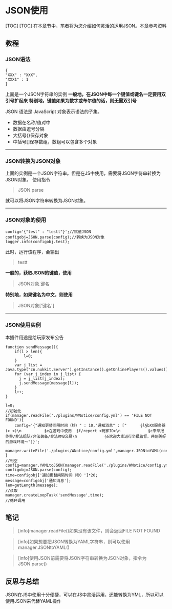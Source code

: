 # JSON使用
[TOC]
[TOC]
在本章节中，笔者将为您介绍如何灵活的运用JSON。本章[参考资料]([https://www.runoob.com/json](https://www.runoob.com/json))
## 教程
### JSON语法
~~~
{
"XXX" : "XXX",
"XXX1" : 1
}
~~~
上面是一个JSON字符串的实例
**一般地，在JSON中每一个键值或键名一定要用双引号扩起来**
**特别地，键值如果为数字或布尔值的话，则无需双引号**

JSON 语法是 JavaScript 对象表示语法的子集。
*   数据在名称/值对中
*   数据由逗号分隔
*   大括号{}保存对象
*   中括号\[\]保存数组，数组可以包含多个对象
****
### JSON转换为JSON对象
上面的实例是一个JSON字符串。但是在JS中使用，需要将JSON字符串转换为JSON对象。
使用指令
>JSON.parse

就可以将JSON字符串转换为JSON对象。
****
### JSON对象的使用
~~~
config='{"test" : "testt"}';//赋值JSON
configobj=JSON.parse(config);//转换为JSON对象
logger.info(configobj.test);
~~~
此时，运行该程序，会输出
>testt

**一般的，获取JSON的键值，使用**
>JSON对象.键名

**特别地，如果键名为中文，则使用**
>JSON对象['键名']
****
### JSON使用实例
本插件用途是给玩家发布公告
~~~
function sendMessage(){
    if(l > len){
        l=0;
    }
    var j_list = Java.type("cn.nukkit.Server").getInstance().getOnlinePlayers().values().toArray();
    for (var j_index in j_list) {
      j = j_list[j_index];
      j.sendMessage(message[l]);
    }
    l++;
}

l=0;
//初始化
if(manager.readFile('./plugins/WNotice/config.yml') == 'FILE NOT FOUND'){
    config='{"通知更替间隔时间（秒）" : 10,"通知消息" : ["      §l§bXX服务器 (>_<)\n          §e在游戏中使用  §f/report <玩家ID>\n            §c来举报作弊/非法组队/非法装备/非法RMB交易\n            §6欢迎大家进行举报监督，共创美好的游戏环境～"]}';
   manager.writeFile('./plugins/WNotice/config.yml',manager.JSONtoYAML(config));
}
//判空
config=manager.YAMLtoJSON(manager.readFile('./plugins/WNotice/config.yml'));
configobj=JSON.parse(config);
time=configobj['通知更替间隔时间（秒）']*20;
message=configobj['通知消息'];
len=getLength(message);
//读取
manager.createLoopTask('sendMessage',time);
//循环调用
~~~
## 笔记
>[info]manager.readFile()如果没有该文件，则会返回FILE NOT FOUND

>[info]如果想要把JSON转换为YAML字符串，则可以使用manager.JSONtoYAML()

>[info]使用JSON前需要将JSON字符串转换为JSON对象，指令为JSON.parse()

## 反思与总结
JSON在JS中使用十分便捷，可以在JS中灵活运用，还能转换为YML，所以可以使用JSON来代替YAML操作